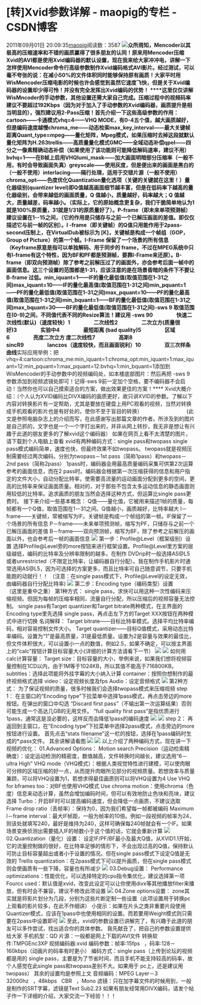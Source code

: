 # [转]Xvid参数详解 - maopig的专栏 - CSDN博客
2011年09月01日 20:09:35[maopig](https://me.csdn.net/maopig)阅读数：3587
**![](http://www.3g365.com/attachments/day_050425/01_v1ujyEw3I5jT.jpg)众所周知，Mencoder以其极高的压缩速率和不错的画质赢得了很多朋友的认同！原来用Mencoder压缩Xvid的AVI都是使用Xvid编码器的默认设置，现在我来给大家冲冲电，讲解一下怎样使用Mencoder命令行高级参数制作Xvid编码格式AVI影片。经过测试，可以毫不夸张的说：在减小50%的文件体积同时能够保持原有画质！大家平时用WisMencoder压缩电影的时候也许会感觉到虽然它速度飞快，但是关于Xvid编码器的设置却少得可怜！并没有完全发挥出Xvid编码的优势！ ****这里仅仅讲解WisMncoder的手动参数，其他设置还需大家自己完成。压缩过程中的视频码率建议不要超过192Kbps（因为对于加入了手动参数的Xvid编码器，画质提升是相当明显的），强烈建议用2-Pass压缩！首先介绍一下这些高级参数的作用：cartoon——卡通模式vhq=4——VHQ MODE，有0-4五个值，越大画质越好，但是编码速度越慢chroma_me——动态检索max_key_interval——最大关键帧距离Quant_type=mpeg——量化矩阵，Mpeg模式，如果压缩时去掉这段就默认量化矩阵为H.263trellis——高质量量化模式GMC——全域动态补偿qpel——四分之一像素精确动态补偿（如果使用了该功能则可能降低解码速率，建议不用）bvhq=1——在B帧上启用VHQlumi_mask——加大画面明暗部分压缩率（一般不用，有时会导致画面失真）greyscale——使用灰度，但是便出来的画面是黑白的（一般不使用）interlacing——隔行处理，适用于交错片源（一般不使用）chroma_opt——色度优化Quantization量化选项（关键的关键就在这里！）量化器级别(quantizer level)即Q值越高画面细节越丰富，但是在低码率下越高的量化器级别，会带来越低的画面质量，Q 值越小，质量越好，码率越大；Q 值越大，质量越差，码率越小。（实际上，它的原始概念更复杂，我们干脆简单地认为1就是100%原质量，31就是1/31的原质量好了）。P-frame（即未来单项预测帧）建议设置在1--15之间，（它的作用是只储存与之前一个已解压画面的差值。即仅仅描述它与前一帧的区别）。I -frame（即关键帧）的Q值只用能作用于2pass-second压制上，在VirtualDub被标示为 [K]，关键帧是构成一个帧组（GOP， Group of Picture）的第一个帧。I-Frame 保留了一个场景的所有信息（Keyframe原意是指可以单独解码、用于同步的 frame，不过在MPEG系统中只有I-frame有这个特性，因为BF和PF都是预测帧，要靠I-Frame来还原）。B-frame（即双向预测帧）除了参考之前解压过了的画面外，亦会参考后面一帧中的画面信息。这三个设置的范围都是1-31，应该注意的是在场景昏暗的条件下不要让B-frame 过低。min_iquant=1——IF的量化最低值(取值范围在1-31之间)max_iquant=10——IF的量化最高值(取值范围在1-31之间)min_pquant=1——PF的量化最低值(取值范围在1-31之间)max_pquant=10——PF的量化最高值(取值范围在1-31之间)min_bquant=1——BF的量化最低值(取值范围在1-31之间)max_bquant=30——BF的量化最低值(取值范围在1-31之间)-sws 9 取值范围在(0-9)之间，不同值代表不同的Resize算法！建议用 -sws 90                   快速二次线性(默认)（速度较快）1                   二次线性2                   二次立方(质量很好)3                   实验中4                   最短距离 (bad quality)5                   区域6                   亮度二次立方 度二次线性7                   高斯8                   sincR9                   lanczos（速度较快，而且画面锐利）10                   双三次样条曲线**实际应用举例：把vhq=4:cartoon:chroma_me:min_iquant=1:chroma_opt:min_iquant=1:max_iquant=12:min_pquant=1:max_pquant=12:bvhq=1:min_bquant=1添加到WisMencoder的手动参数中的视频编码处，如本楼底部图片：然后再把 -sws 9 参数添加到视频滤镜处即可！记得-sws 9前一定加个空格，要不编码器不会启动！当然你也可以自己摸索适合的方案，做出效果更佳的方案！****
Xvid大概介绍：（个人认为XVID编码比DIVX编码的画质更好，故只讲XVID的参数。了解以下内容对转换影片有一定帮助，尤其是要放在硬盘上用PC观看的视频，当然对转换成手机观看的影片也是有好处的，使你不至于盲目的转换）
                             (此文是参照电脑杂志上的介绍而写，在此感谢写出那篇文章的作者。所涉及到的图片是自己抓的，文字也是一个一个字打出来的，并非从网上转抄，我无非是想让有兴趣于此道的朋友更多的了解xvid这个编码器）
如果在网页上看不太清楚的图片，请下载到个人电脑上查看
xvid有两种编码方式：single pass和twopass
single pass模式编码简单，速度也快，但最终效果不如twopass。
twopass就是视频压制需要经过两次编码，分别为twopass－1st pass（简称1pass）和twopass－2nd pass（简称2pass）
1pass时，编码器会用最高质量编码采集可供第2次运算参考的画面信息，而在2 pass时。编码器会根据第一次压缩获得的信息和用户指定的文件大小，自动分配比特率，使需要高流量的运动画面分配到更多的空间，更高的比特率来保证画面质量。相对的，对于那些不包含太多运动信息的静态画面则用较低的比特率。追求画质的朋友当然会选择这种方式，但运算比single pass更费时。
接下来介绍一些基本概念：
Q值——量化值，它被用来描述1帧的质量，每帧都有一个Q值，取值范围在1－31之间。Q值越小，画质越好，比特率越大
I－frame——关键帧，常被缩写为IF。关键帧是构成一个帧组的第一帧。IF保留了一个场景的所有信息
P－frame——未来单项预测帧，缩写为PF，只储存与之前一个已解压画面的差值
B－frame——双向预测帧，缩写为BF，除了参考之前解压的画面以外，也会参考后一帧的画面信息
![](http://www.3g365.com/attachments/day_050425/01_v1ujyEw3I5jT.jpg)
第一步：Profile@Level（框架级别）设置
选择Profile@Level旁的more按钮来进行框架设置。Profile@Level里方案的层级越低，编码的比特率及分辨率限制的越多。在制作 DVDrip时一般选择AS@L5或者unrestricted（不限定比特率，让编码器自行分配）。我在制作手机影片时通常选用AS@L5，因为可选择的方案更多，而且比特率可自己随意调节，只要手机能跑的动就行！！
（注意：在single pass模式下，Profile@Level的设定无效，由编码器自行分配比特率) 
![](http://www.3g365.com/attachments/day_050425/02_AMty0ZuaIzr8.jpg)
第二步：Encoding type（编码类型）设置           （这里是重中之重）
第1种方式：
single pass，求快可以用这种一次性编码来压缩视频。但因为每帧的压缩率相同，流量自行分配，所以压缩后的视频容量无法控制。 single pass有Target quantizer和Target bitrate两种模式，在主界面的Encoding type里先选择 single pass，再点击左下方的Target XXX按钮在两种模式中进行切换
名词解释：
Target bitrate——目标比特率模式。选择平均比特率编码，相对容易控制文件大小。
Target quantizer——目标Q值模式，采用动态比特率编码。设置为“1”是最高质量，31是最低质量。设置为2是容量与效果的最佳比，但文件体积很大，可以设置小一点的数值，例如2.5，如果不确定，可以按主界面上的“calc”按钮计算目标容量大小(详细的计算方法请看下一节）
![](http://www.3g365.com/attachments/day_050425/03_qcYsNT1cMGgp.jpg)
![](http://www.3g365.com/attachments/day_050425/04_m67N3N0BFlCB.jpg)
如何用calc计算容量：
Target size：目标容量的大小，举例来说，如果我们想将视频容量控制在1CD以内，由于1M等于1024KB，所以其值不能高于716800KB。
subtitles：选择此项能将外挂字幕的大小纳入计算
container：按照你想制作的最终视频格式选择
video：设定视频长度及fps
Audio：设定音频格式 
![](http://www.3g365.com/attachments/day_050425/vMbL48jdwb8=_6OrFPMz21T2X.jpg)
第2种方式：
为了保证视频的质量，很多时候我们会选择twopass模式来压缩视频
step 1：
在主窗口的“Encoding type”下拉菜单中选择1pass模式，再点击旁边的more按钮。在弹出的窗口中勾选 “Discard first pass”（不输出第一次运算结果）否则可能生成一个高达几GB的无用文件。 “full quality first pass”是指优质进行1pass，通常这是没必要的，这样反而会降低1pass的编码速度
![](http://www.3g365.com/attachments/day_050425/05_nKLEFk5229Nc.jpg)
![](http://www.3g365.com/attachments/day_050425/06_7UyyDo0MJIc7.jpg)
step 2：
再返回到主窗口，在“Encoding type”下拉菜单中选择2pass模式，点击旁边的more按钮进行设置。
首先点击“stats filename”这一栏的按钮，选择在1pass编码时生成的*.pass文件。
其余讲解请看图 
![](http://www.3g365.com/attachments/day_050425/07_BH2tzYHrUHM2.jpg)
![](http://www.3g365.com/attachments/day_050425/08_uXu5RxhzgTkh.jpg)
以上介绍了两种编码方式，现在讲一下视频的优化：
01.Advanced Options：
Motion search Precision（运动检索精确度）：设定运动检测的精密度，数值越高，文件转换时间越长，建议选用“6－ultra High”
VHQ mode（VHQ模式）：根据人类视觉特性进行建模，可以使肉眼可分辨的区域压缩的好一点，从而提升肉眼所见部分的视频质量。若想效率与质量兼顾，可以将VHQ设置为1，若想求得最佳画质则可以将VHQ设置为4
Use VHQ for bframes too：对BF也使用VHQ模式
Use chroma motion：使用chroma（色度）信息来动态计算，虽然会增加编码时间，但可以有效地防止色块和亮块，建议选择
Turbo：开启BF时可以提高编码速度，但会降低一点画质，不建议选取
Frame drop ratio（丢帧率）：保持为0，因为我们希望每一帧都被编码
Maximum I－frame interval：最大IF帧距，一般为帧率的10倍。例如一段视频的帧率为24，则该处就填写240，最好是维持为240，这样可确保每240帧就会有一个IF。如果场景变换侦测出需要插入IF的帧数小于这个值的话，它就会重新计算
![](http://www.3g365.com/attachments/day_050425/09_b1WeFMHFLjZd.jpg)
02.Quantization（量化）设置：
设定IF/PF/BF最小及最大Q值，从XVID1.1开始，它的流量控制做的很好，在比特率足够的情形下，不会出现过高的Q值，保持默认可防止目标容量超出或者小于设置的情况。但在single pass模式下设定Q值是无效的
Trellis quantization：在2pass模式下可以提升画质，但在single pass模式则会使画质有一些下降，容量也有所减少 
![](http://www.3g365.com/attachments/day_050425/10_TSoIQw9Imo1N.jpg)
03.Debug设置：
Performance optimizations：性能优化，可以选择特定的cpu指令集优化，建议选择第一项
Fourcc used：默认值是xvid，改变此设定可以让你使用divx等其他播放filter来播放，但有时会不兼容，建议不修改此项设置 
![](http://www.3g365.com/attachments/day_050425/11_HpWNCMBf5iH5.jpg)
04.Zone options设置：
zone其实就是将影片划分为几段，分别为这些片断定制一些设置（此项设置用于转换pc上观看的影片较多，在此不作细讲）
小提示：如果在片头之类非重要片段使用Quantizer模式，应该在1pass中也使用相同的设置。而若要用Weight模式则只需要在2pass中设置即可 
![](http://www.3g365.com/attachments/day_050425/xi85Mno1sM=_yMG4bc05NsOz.jpg)
至此，xvid的参数设置已讲解完了，有兴趣于此道的朋友可以多作尝试，找出适合你的具体参数。
我先献丑了，把自己的参数设置提供给大家
手机机型：QD
片源：一般都是网上下载的AVI文件
转换软件:TMPGEnc3XP
视频编码器:xvid
编码参数：帧率:15fps   ，码率:128－160kbps（动画片的码率有时更小） 编码方式：single pass（上传到论坛的视频都是用的 single pass，主要是为了节省时间，而且手机不能支持较高的码率，故个人感觉在此single pass和twopass差别不大。如果用于 pc上，还是建议用twopass） 其余的设置均是参照上文
音频编码：MPEG Layer－3         32000hz   ，48kbps   CBR   ，Mono
滤镜：只在加字幕文件的时候用到，一般是制作的SRT字幕，滤镜是Text Sub2.23
如果有朋友经常用DIVX编码，请发个帖子作一下详细的介绍，大家交流一下经验！！！
